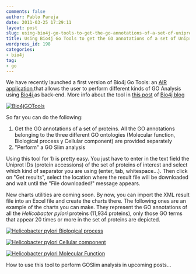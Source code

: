 ```yaml
---
comments: false
author: Pablo Pareja
date: 2011-03-25 17:29:11
layout: post
slug: using-bio4j-go-tools-to-get-the-go-annotations-of-a-set-of-uniprot-proteins-2
title: Using Bio4j Go Tools to get the GO annotations of a set of Uniprot proteins
wordpress_id: 198
categories:
- bio4j
tag:
- go
---
```


We have recently launched a first version of Bio4j Go Tools: an [AIR application ](https://github.com/bio4j/Bio4jGoTools/blob/master/releases/Bio4jGoTools.air)that allows the user to perform different kinds of GO Analysis using [Bio4j ](bio4j.com)as back-end.
More info about the tool in [this post](http://blog.bio4j.com/?p=9) of [Bio4j blog](http://blog.bio4j.com/)

[![Bio4jGOTools](http://blog.ohnosequences.com/wp-content/uploads/2011/03/Bio4jJPG.jpg)](http://blog.ohnosequences.com/?attachment_id=172)

So far you can do the following:

1. Get the GO annotations of a set of proteins. All the GO annotations belonging to the three different GO ontologies (Molecular function, Biological process y Cellular component) are provided separately
2. "Perform" a GO Slim analysis

Using this tool for 1) is pretty easy. You just have to enter in the text field the Uniprot IDs (protein accessions) of the set of proteins of interest and select which kind of separator you are using (enter, tab, whitespace...). Then click on "Get results", select the location where the result file will be downloaded and wait until the "File downloaded!" message appears.

New charts utilities are coming soon. By now, you can import the XML result file into an Excel file and create the charts there. The following ones are an example of the charts you can make. They represent the GO annotations of all the _Helicobacter pylori_ proteins (11,934 proteins), only those GO terms that appear 20 times or more in the set of proteins are depicted.

[![Helicobacter pylori Biological process](http://blog.ohnosequences.com/wp-content/uploads/2011/03/HPylori_BP2.jpg)](http://blog.ohnosequences.com/?attachment_id=183)

[![Helicobacter pylori Cellular component](http://blog.ohnosequences.com/wp-content/uploads/2011/03/HPylori_CC.jpg)](http://blog.ohnosequences.com/?attachment_id=186)

[![Helicobacter pylori Molecular Function](http://blog.ohnosequences.com/wp-content/uploads/2011/03/HPylori_MF.jpg)](http://blog.ohnosequences.com/?attachment_id=187)

How to use this tool to perform GOSlim analysis in upcoming posts...
